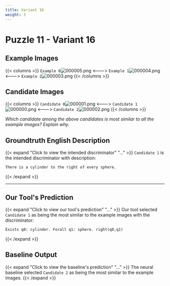 ```yaml
---
title: Variant 16
weight: 3
---
```


# Puzzle 11 - Variant 16

## Example Images
{{< columns >}}
`Example 0`![000005.png](/clevr-variants/alternation/fovariant-16/render/images/CLEVR_val_000005.png)
<--->
`Example 1`![000004.png](/clevr-variants/alternation/fovariant-16/render/images/CLEVR_val_000004.png)
<--->
`Example 2`![000003.png](/clevr-variants/alternation/fovariant-16/render/images/CLEVR_val_000003.png)
{{< /columns >}}

## Candidate Images
{{< columns >}}
`Candidate 0`![000001.png](/clevr-variants/alternation/fovariant-16/render/images/CLEVR_val_000001.png)
<--->
`Candidate 1`![000000.png](/clevr-variants/alternation/fovariant-16/render/images/CLEVR_val_000000.png)
<--->
`Candidate 2`![000002.png](/clevr-variants/alternation/fovariant-16/render/images/CLEVR_val_000002.png)
{{< /columns >}}

*Which candidate among the above candidates is most similar to all the example images? Explain why.*

## Groundtruth English Description

{{< expand "Click to view the intended discriminator" "..." >}}
`Candidate 1` is the intended discriminator with description:
```plaintext 
There is a cylinder to the right of every sphere.
```
{{< /expand >}}

---



## Our Tool's Prediction

{{< expand "Click to view our tool's prediction" "..." >}}
Our tool selected `Candidate 1` as being the most similar to the example images with the discriminator:
```plaintext
Exists q0: cylinder. Forall q1: sphere. right(q0,q1)
```
{{< /expand >}}



## Baseline Output

{{< expand "Click to view the baseline's prediction" "..." >}}
The neural baseline selected `Candidate 2` as being the most similar to the example images.
{{< /expand >}}

